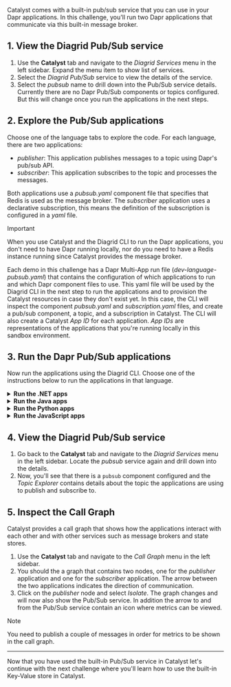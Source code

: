 Catalyst comes with a built-in pub/sub service that you can use in your Dapr applications. In this challenge, you'll run two Dapr applications that communicate via this built-in message broker.

## 1. View the Diagrid Pub/Sub service

1. Use the **Catalyst** tab and navigate to the *Diagrid Services* menu in the left sidebar. Expand the menu item to show list of services.
2. Select the *Diagrid Pub/Sub* service to view the details of the service.
3. Select the *pubsub* name to drill down into the Pub/Sub service details. Currently there are no Dapr Pub/Sub components or topics configured. But this will change once you run the applications in the next steps.

## 2. Explore the Pub/Sub applications

Choose one of the language tabs to explore the code. For each language, there are two applications:

- *publisher*: This application publishes messages to a topic using Dapr's pub/sub API.
- *subscriber*: This application subscribes to the topic and processes the messages. 

Both applications use a *pubsub.yaml* component file that specifies that Redis is used as the message broker. The *subscriber* application uses a declarative subscription, this means the definition of the subscription is configured in a *yaml* file.

> [!IMPORTANT]
> When you use Catalyst and the Diagrid CLI to run the Dapr applications, you don't need to have Dapr running locally, nor do you need to have a Redis instance running since Catalyst provides the message broker.

Each demo in this challenge has a Dapr Multi-App run file (*dev-language-pubsub.yaml*) that contains the configuration of which applications to run and which Dapr component files to use. This yaml file will be used by the Diagrid CLI in the next step to run the applications and to provision the Catalyst resources in case they don't exist yet. In this case, the CLI will inspect the component *pubsub.yaml* and *subscription.yaml* files, and create a pub/sub component, a topic, and a subscription in Catalyst. The CLI will also create a Catalyst *App ID* for each application. *App IDs* are representations of the applications that you're running locally in this sandbox environment.

## 3. Run the Dapr Pub/Sub applications

Now run the applications using the Diagrid CLI. Choose one of the instructions below to run the applications in that language.

<details>
   <summary><b>Run the .NET apps</b></summary>

1. Select the **Terminal** tab and run the following command to navigate to the .NET apps:

```bash,run
cd csharp
```

2. Use the Diagrid CLI to run the applications using the Multi-App Run file:

```bash,run
diagrid dev run -f dev-csharp-pubsub.yaml
```

3. You'll be asked to deploy to the project you just created. Select `Y` to proceed.
4. You can switch to the **Catalyst** tab to see the application IDs and resources being deployed.
5. Wait until the the two applications are connected to Catalyst.

> [!IMPORTANT]
> You need to wait until the Diagrid CLI has set up a connection with the newly created resources in Catalyst. You should see `Connected App ID "publisher" to ...` and `Connected App ID "subscriber" to ...` in the **Terminal** tab logs before you continue.

6. Select the **curl** tab, and run the following command to make a `POST` request to the `order` endpoint of the `publisher` application:

```bash,run
curl -X POST -H "Content-Type: application/json" -d '{ "orderId": 1 }' http://localhost:5001/order
```

The expected output should look like this:

```json,nocopy
{"id":1,"message":"Message published successfully","topic":"orders"}
```

</details>

<details>
   <summary><b>Run the Java apps</b></summary>

1. Select the **Terminal** tab and run the following command to navigate to the Java apps:

```bash,run
cd java
```

2. Use the Diagrid CLI to run the applications using the Multi-App Run file:

```bash,run
diagrid dev run -f dev-java-pubsub.yaml
```

3. You'll be asked to deploy to the project you just created. Select `Y` to proceed.
4. You can switch to the **Catalyst** tab to see the application IDs and resources being deployed.
5. Wait until the the two applications are connected to Catalyst.

> [!IMPORTANT]
> You need to wait until the Diagrid CLI has set up a connection with the newly created resources in Catalyst. You should see `Connected App ID "publisher" to ...` and `Connected App ID "subscriber" to ...` in the **Terminal** tab logs before you continue.

6. Select the **curl** tab, and run the following command to make a `POST` request to the `order` endpoint of the `publisher` application:

```bash,run
curl -X POST -H "Content-Type: application/json" -d '{ "orderId": 1 }' http://localhost:5001/order
```

The expected output should look like this:

```json,nocopy
{"id":1,"message":"Message published successfully","topic":"orders"}
```

</details>

<details>
   <summary><b>Run the Python apps</b></summary>

1. Select the **Terminal** tab and run the following command to navigate to the Python apps:

```bash,run
cd python
```

2. Use the Diagrid CLI to run the applications using the Multi-App Run file:

```bash,run
diagrid dev run -f dev-python-pubsub.yaml
```

3. You'll be asked to deploy to the project you just created. Select `Y` to proceed.
4. You can switch to the **Catalyst** tab to see the application IDs and resources being deployed.
5. Wait until the the two applications are connected to Catalyst.

> [!IMPORTANT]
> You need to wait until the Diagrid CLI has set up a connection with the newly created resources in Catalyst. You should see `Connected App ID "publisher" to ...` and `Connected App ID "subscriber" to ...` in the **Terminal** tab logs before you continue.

6. Select the **curl** tab, and run the following command to make a `POST` request to the `order` endpoint of the `publisher` application:

```bash,run
curl -X POST -H "Content-Type: application/json" -d '{ "orderId": 1 }' http://localhost:5001/order
```

The expected output should look like this:

```json,nocopy
{"id":1,"message":"Message published successfully","topic":"orders"}
```

</details>

<details>
   <summary><b>Run the JavaScript apps</b></summary>

1. Select the **Terminal** tab and run the following command to navigate to the JavaScript apps:

```bash,run
cd javascript
```

2. Use the Diagrid CLI to run the applications using the Multi-App Run file:

```bash,run
diagrid dev run -f dev-javascript-pubsub.yaml
```

3. You'll be asked to deploy to the project you just created. Select `Y` to proceed.
4. You can switch to the **Catalyst** tab to see the application IDs and resources being deployed.
5. Wait until the the two applications are connected to Catalyst.

> [!IMPORTANT]
> You need to wait until the Diagrid CLI has set up a connection with the newly created resources in Catalyst. You should see `Connected App ID "publisher" to ...` and `Connected App ID "subscriber" to ...` in the **Terminal** tab logs before you continue.

6. Select the **curl** tab, and run the following command to make a `POST` request to the `order` endpoint of the `publisher` application:

```bash,run
curl -X POST -H "Content-Type: application/json" -d '{ "orderId": 1 }' http://localhost:5001/order
```

The expected output should look like this:

```json,nocopy
{"id":1,"message":"Message published successfully","topic":"orders"}
```

</details>

## 4. View the Diagrid Pub/Sub service

1. Go back to the **Catalyst** tab and navigate to the *Diagrid Services* menu in the left sidebar. Locate the *pubsub* service again and drill down into the details.
2. Now, you'll see that there is a `pubsub` component configured and the *Topic Explorer* contains details about the topic the applications are using to publish and subscribe to.

## 5. Inspect the Call Graph

Catalyst provides a call graph that shows how the applications interact with each other and with other services such as message brokers and state stores.

1. Use the **Catalyst** tab and navigate to the *Call Graph* menu in the left sidebar.
2. You should the a graph that contains two nodes, one for the *publisher* application and one for the *subscriber* application. The arrow between the two applications indicates the direction of communication.
3. Click on the *publisher* node and select *Isolate*. The graph changes and will now also show the Pub/Sub service. In addition the arrow to and from the Pub/Sub service contain an icon where metrics can be viewed.

> [!NOTE]
> You need to publish a couple of messages in order for metrics to be shown in the call graph.

---

Now that you have used the built-in Pub/Sub service in Catalyst let's continue with the next challenge where you'll learn how to use the built-in Key-Value store in Catalyst.